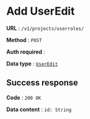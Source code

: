 # Add UserEdit

**URL** : `/v1/projects/userroles/`

**Method** : `POST`

**Auth required** :

**Data type** : [`UserEdit`](user_edit.md)

## Success response

**Code** : `200 OK`

**Data content** : `id: String`

